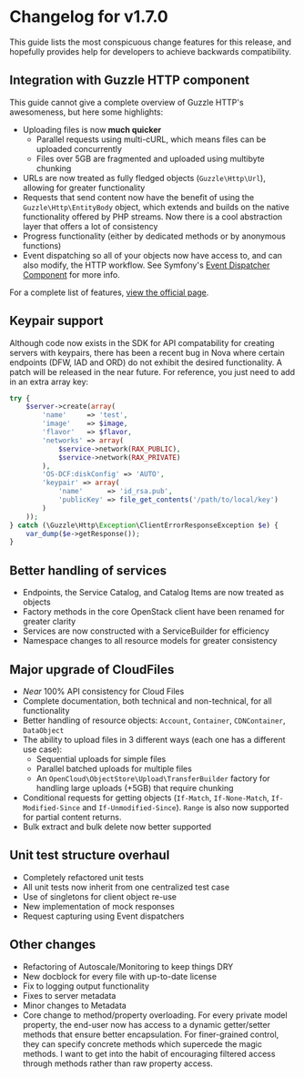 # Changelog for v1.7.0

This guide lists the most conspicuous change features for this release, and hopefully provides help for developers to 
achieve backwards compatibility.

## Integration with Guzzle HTTP component

This guide cannot give a complete overview of Guzzle HTTP's awesomeness, but here some highlights:

 - Uploading files is now __much quicker__
   - Parallel requests using multi-cURL, which means files can be uploaded concurrently
   - Files over 5GB are fragmented and uploaded using multibyte chunking
 - URLs are now treated as fully fledged objects (`Guzzle\Http\Url`), allowing for greater functionality
 - Requests that send content now have the benefit of using the `Guzzle\Http\EntityBody` object, which extends and builds on the
 native functionality offered by PHP streams. Now there is a cool abstraction layer that offers a lot of consistency
 - Progress functionality (either by dedicated methods or by anonymous functions)
 - Event dispatching so all of your objects now have access to, and can also modify, the HTTP workflow. See Symfony's [Event Dispatcher Component](http://symfony.com/doc/current/components/event_dispatcher/introduction.html) for more info.

For a complete list of features, [view the official page](http://guzzlephp.org).

## Keypair support

Although code now exists in the SDK for API compatability for creating servers with keypairs, there has been
a recent bug in Nova where certain endpoints (DFW, IAD and ORD) do not exhibit the desired functionality. A patch will
be released in the near future. For reference, you just need to add in an extra array key:

```php
try {
    $server->create(array(
        'name'     => 'test',
        'image'    => $image,
        'flavor'   => $flavor,
        'networks' => array(
            $service->network(RAX_PUBLIC),
            $service->network(RAX_PRIVATE)
        ),
        'OS-DCF:diskConfig' => 'AUTO',
        'keypair' => array(
            'name'      => 'id_rsa.pub',
            'publicKey' => file_get_contents('/path/to/local/key')
        )
    ));
} catch (\Guzzle\Http\Exception\ClientErrorResponseException $e) {
    var_dump($e->getResponse());
}
```

## Better handling of services

 - Endpoints, the Service Catalog, and Catalog Items are now treated as objects
 - Factory methods in the core OpenStack client have been renamed for greater clarity
 - Services are now constructed with a ServiceBuilder for efficiency
 - Namespace changes to all resource models for greater consistency

## Major upgrade of CloudFiles

 - _Near_ 100% API consistency for Cloud Files
 - Complete documentation, both technical and non-technical, for all functionality
 - Better handling of resource objects: `Account`, `Container`, `CDNContainer`, `DataObject`
 - The ability to upload files in 3 different ways (each one has a different use case):
   - Sequential uploads for simple files
   - Parallel batched uploads for multiple files
   - An `OpenCloud\ObjectStore\Upload\TransferBuilder` factory for handling large uploads (+5GB) that require chunking
 - Conditional requests for getting objects (`If-Match`, `If-None-Match`, `If-Modified-Since` and `If-Unmodified-Since`).
  `Range` is also now supported for partial content returns.
 - Bulk extract and bulk delete now better supported

## Unit test structure overhaul

 - Completely refactored unit tests
  - All unit tests now inherit from one centralized test case
  - Use of singletons for client object re-use
  - New implementation of mock responses
  - Request capturing using Event dispatchers

## Other changes

 - Refactoring of Autoscale/Monitoring to keep things DRY
 - New docblock for every file with up-to-date license
 - Fix to logging output functionality
 - Fixes to server metadata
 - Minor changes to Metadata
 - Core change to method/property overloading. For every private model property, the end-user now has access to a
 dynamic getter/setter methods that ensure better encapsulation. For finer-grained control, they can specify concrete
 methods which supercede the magic methods. I want to get into the habit of encouraging filtered access through methods
 rather than raw property access.

